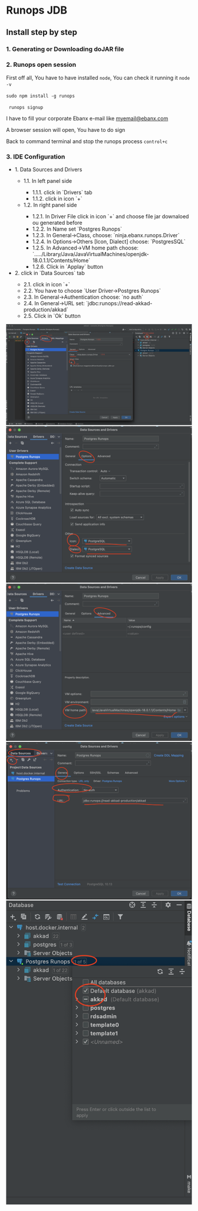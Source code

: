 # Runops JDB

## Install step by step

### 1. Generating or Downloading doJAR file

### 2. Runops open session

First off all, You have to have installed `node`, You can check it running it `node -v`

`sudo npm install -g runops`

` runops signup`

I have to fill your corporate Ebanx e-mail like myemail@ebanx.com

A browser session will open, You have to do sign

Back to command terminal and stop the runops process `control+c`


### 3. IDE Configuration
<ul>
  <li>1. Data Sources and Drivers</li>
    <ul>
      <li>1.1. In left panel side </li>
        <ul>
          <li>1.1.1. click in `Drivers` tab</li>
          <li>1.1.2. click in icon `+`</li>
        </ul>
      <li>1.2. In right panel side</li>
        <ul>
          <li>1.2.1. In Driver File click in icon `+` and choose file jar downaloed ou generated before</li>
          <li>1.2.2. In Name set `Postgres Runops`</li>
          <li>1.2.3. In General->Class, choose: `ninja.ebanx.runops.Driver`</li>
          <li>1.2.4. In Options->Others [Icon, Dialect] choose: `PostgresSQL`</li>
          <li>1.2.5. In Advanced->VM home path choose: `...../Library/Java/JavaVirtualMachines/openjdk-18.0.1.1/Contents/Home` </li>
          <li>1.2.6. Click in `Applay` button</li>
        </ul>
     </ul>
  <li>2. click in `Data Sources` tab</li>
      <ul>
        <li>2.1. click in icon `+`</li>
        <li>2.2. You have to choose `User Driver->Postgres Runops` </li>
        <li>2.3. In General->Authentication choose: `no auth`</li>
        <li>2.4. In General->URL set: `jdbc:runops://read-akkad-production/akkad`</li>
        <li>2.5. Click in `Ok` button</li>
      </ul>
</ul>

![Step1](docs/image1.png "Step2")
![Step2](docs/image2.png "Step2")
![Step3](docs/image3.png "Step3")
![Step4](docs/image4.png "Step4")
![Step5](docs/image5.png "Step5")
